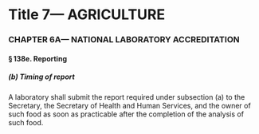 
# Title 7— AGRICULTURE
### CHAPTER 6A— NATIONAL LABORATORY ACCREDITATION
#### § 138e. Reporting
##### (b) Timing of report

A laboratory shall submit the report required under subsection (a) to the Secretary, the Secretary of Health and Human Services, and the owner of such food as soon as practicable after the completion of the analysis of such food.
